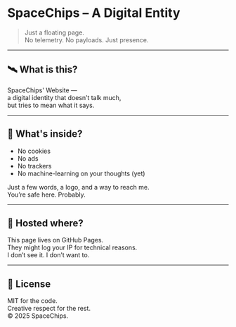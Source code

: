 # SpaceChips – A Digital Entity

> Just a floating page.  
> No telemetry. No payloads. Just presence.

---

## 🛰️ What is this?

SpaceChips' Website —  
a digital identity that doesn’t talk much,  
but tries to mean what it says.

---

## 🧠 What's inside?

- No cookies  
- No ads  
- No trackers  
- No machine-learning on your thoughts (yet)

Just a few words, a logo, and a way to reach me.  
You’re safe here. Probably.

---

## 💾 Hosted where?

This page lives on GitHub Pages.  
They might log your IP for technical reasons.  
I don’t see it. I don’t want to.

---

## 🪪 License

MIT for the code.  
Creative respect for the rest.  
© 2025 SpaceChips.
